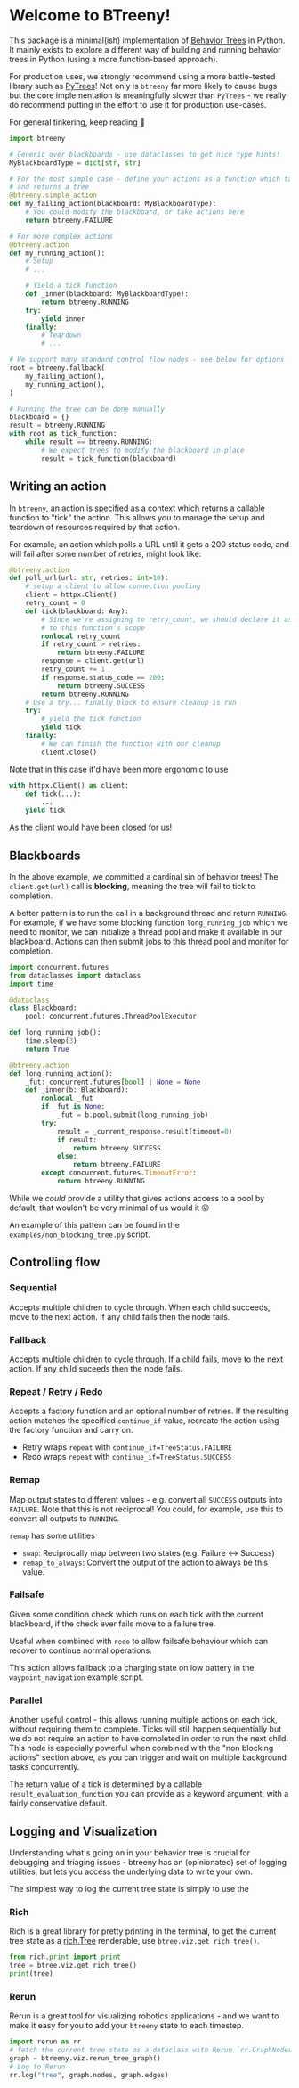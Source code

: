 # Welcome to BTreeny!

This package is a minimal(ish) implementation of [Behavior Trees](https://en.wikipedia.org/wiki/Behavior_tree_(artificial_intelligence,_robotics_and_control)) in Python. It mainly exists to explore a different way of building and running behavior trees in Python (using a more function-based approach).

For production uses, we strongly recommend using a more battle-tested library such as [PyTrees](https://py-trees.readthedocs.io/en/devel/)! Not only is `btreeny` far more likely to cause bugs but the core implementation is meaningfully slower than `PyTrees` - we really do recommend putting in the effort to use it for production use-cases.

For general tinkering, keep reading 👀

```python
import btreeny

# Generic over blackboards - use dataclasses to get nice type hints!
MyBlackboardType = dict[str, str]

# For the most simple case - define your actions as a function which takes a blackbaord
# and returns a tree
@btreeny.simple_action
def my_failing_action(blackboard: MyBlackboardType):
    # You could modify the blackboard, or take actions here
    return btreeny.FAILURE

# For more complex actions
@btreeny.action
def my_running_action():
    # Setup
    # ...

    # Yield a tick function
    def _inner(blackboard: MyBlackboardType):
        return btreeny.RUNNING
    try:
        yield inner
    finally:
        # Teardown
        # ...

# We support many standard control flow nodes - see below for options
root = btreeny.fallback(
    my_failing_action(),
    my_running_action(),
)

# Running the tree can be done manually
blackboard = {}
result = btreeny.RUNNING
with root as tick_function:
    while result == btreeny.RUNNING:
        # We expect trees to modify the blackboard in-place
        result = tick_function(blackboard)
```


## Writing an action

In `btreeny`, an action is specified as a context which returns a callable function to "tick" the action. This allows you to manage the setup and teardown of resources required by that action.

For example, an action which polls a URL until it gets a 200 status code, and will fail after some number of retries, might look like:

```python
@btreeny.action
def poll_url(url: str, retries: int=10):
    # setup a client to allow connection pooling
    client = httpx.Client()
    retry_count = 0
    def tick(blackboard: Any):
        # Since we're assigning to retry_count, we should declare it as nonlocal
        # to this function's scope
        nonlocal retry_count
        if retry_count > retries:
            return btreeny.FAILURE
        response = client.get(url)
        retry_count += 1
        if response.status_code == 200:
            return btreeny.SUCCESS
        return btreeny.RUNNING
    # Use a try... finally block to ensure cleanup is run
    try:
        # yield the tick function
        yield tick
    finally:
        # We can finish the function with our cleanup
        client.close()
```

Note that in this case it'd have been more ergonomic to use 

```python
with httpx.Client() as client:
    def tick(...):
        ...
    yield tick
```

As the client would have been closed for us!


## Blackboards

In the above example, we committed a cardinal sin of behavior trees! The `client.get(url)` call is **blocking**, meaning the tree will fail to tick to completion.

A better pattern is to run the call in a background thread and return `RUNNING`. For example, if we have some blocking function `long_running_job` which we need to monitor, we can initialize a thread pool and make it available in our blackboard. Actions can then submit jobs to this thread pool and monitor for completion.

```python
import concurrent.futures
from dataclasses import dataclass
import time

@dataclass
class Blackboard:
    pool: concurrent.futures.ThreadPoolExecutor

def long_running_job():
    time.sleep(3)
    return True

@btreeny.action
def long_running_action():
    _fut: concurrent.futures[bool] | None = None
    def _inner(b: Blackboard):
        nonlocal _fut
        if _fut is None:
            _fut = b.pool.submit(long_running_job)
        try:
            result = _current_response.result(timeout=0)
            if result:
                return btreeny.SUCCESS
            else:
                return btreeny.FAILURE
        except concurrent.futures.TimeoutError:
            return btreeny.RUNNING
```

While we _could_ provide a utility that gives actions access to a pool by default, that wouldn't be very minimal of us would it 😛

An example of this pattern can be found in the `examples/non_blocking_tree.py` script.

## Controlling flow

### Sequential
Accepts multiple children to cycle through. When each child succeeds, move to the next action. If any child fails then the node fails.

### Fallback
Accepts multiple children to cycle through. If a child fails, move to the next action. If any child suceeds then the node fails.

### Repeat / Retry / Redo
Accepts a factory function and an optional number of retries. If the resulting action matches the specified `continue_if` value, recreate the action using the factory function and carry on.

- Retry wraps `repeat` with `continue_if=TreeStatus.FAILURE`
- Redo wraps `repeat` with `continue_if=TreeStatus.SUCCESS`

### Remap
Map output states to different values - e.g. convert all `SUCCESS` outputs into `FAILURE`. Note that this is not reciprocal! You could, for example, use this to convert all outputs to `RUNNING`.

`remap` has some utilities
- `swap`: Reciprocally map between two states (e.g. Failure <-> Success)
- `remap_to_always`: Convert the output of the action to always be this value.

### Failsafe
Given some condition check which runs on each tick with the current blackboard, if the check ever fails move to a failure tree.

Useful when combined with `redo` to allow failsafe behaviour which can recover to continue normal operations.

This action allows fallback to a charging state on low battery in the `waypoint_navigation` example script.

### Parallel

Another useful control - this allows running multiple actions on each tick, without requiring them to complete. Ticks will still happen sequentially but we do not require an action to have completed in order to run the next child. This node is especially powerful when combined with the "non blocking actions" section above, as you can trigger and wait on multiple background tasks concurrently.

The return value of a tick is determined by a callable `result_evaluation_function` you can provide as a keyword argument, with a fairly conservative default.

## Logging and Visualization

Understanding what's going on in your behavior tree is crucial for debugging and triaging issues - btreeny has an (opinionated) set of logging utilities, but lets you access the underlying data to write your own.

The simplest way to log the current tree state is simply to use the 

### Rich 

Rich is a great library for pretty printing in the terminal, to get the current tree state as a [rich.Tree](https://rich.readthedocs.io/en/stable/tree.html) renderable, use `btree.viz.get_rich_tree()`.

```python
from rich.print import print
tree = btree.viz.get_rich_tree()
print(tree)
```

### Rerun

Rerun is a great tool for visualizing robotics applications - and we want to make it easy for you to add your `btreeny` state to each timestep.

```python
import rerun as rr
# fetch the current tree state as a dataclass with Rerun `rr.GraphNodes` and `rr.GraphEdges`
graph = btreeny.viz.rerun_tree_graph()
# Log to Rerun
rr.log("tree", graph.nodes, graph.edges)
```